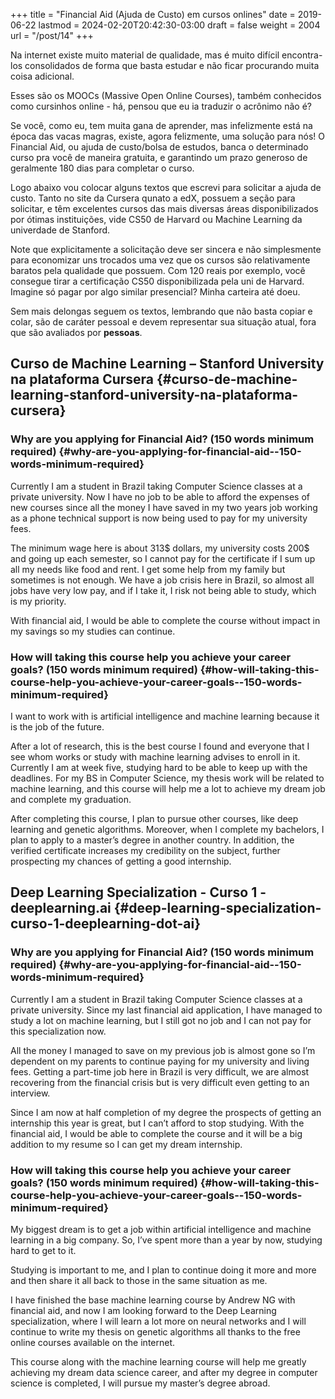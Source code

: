 +++
title = "Financial Aid (Ajuda de Custo) em cursos onlines"
date = 2019-06-22
lastmod = 2024-02-20T20:42:30-03:00
draft = false
weight = 2004
url = "/post/14"
+++

Na internet existe muito material de qualidade, mas é muito difícil encontra-los
consolidados de forma que basta estudar e não ficar procurando muita coisa
adicional.

Esses são os MOOCs (Massive Open Online Courses), também conhecidos como
cursinhos online - há, pensou que eu ia traduzir o acrônimo não é?

Se você, como eu, tem muita gana de aprender, mas infelizmente está na época das
vacas magras, existe, agora felizmente, uma solução para nós! O Financial Aid,
ou ajuda de custo/bolsa de estudos, banca o determinado curso pra você de
maneira gratuita, e garantindo um prazo generoso de geralmente 180 dias para
completar o curso.

Logo abaixo vou colocar alguns textos que escrevi para solicitar a ajuda de
custo. Tanto no site da Cursera qunato a edX, possuem a seção para solicitar, e
têm excelentes cursos das mais diversas áreas disponibilizados por ótimas
instituições, vide CS50 de Harvard ou Machine Learning da univerdade de
Stanford.

Note que explicitamente a solicitação deve ser sincera e não simplesmente para
economizar uns trocados uma vez que os cursos são relativamente baratos pela
qualidade que possuem. Com 120 reais por exemplo, você consegue tirar a
certificação CS50 disponibilizada pela uni de Harvard. Imagine só pagar por algo
similar presencial? Minha carteira até doeu.

Sem mais delongas seguem os textos, lembrando que não basta copiar e colar, são
de caráter pessoal e devem representar sua situação atual, fora que são
avaliados por **pessoas**.


## Curso de Machine Learning – Stanford University na plataforma Cursera {#curso-de-machine-learning-stanford-university-na-plataforma-cursera}


### Why are you applying for Financial Aid? (150 words minimum required) {#why-are-you-applying-for-financial-aid--150-words-minimum-required}

Currently I am a student in Brazil taking Computer Science classes at a private
university. Now I have no job to be able to afford the expenses of new courses
since all the money I have saved in my two years job working as a phone
technical support is now being used to pay for my university fees.

The minimum wage here is about 313$ dollars, my university costs 200$ and going
up each semester, so I cannot pay for the certificate if I sum up all my needs
like food and rent. I get some help from my family but sometimes is not enough.
We have a job crisis here in Brazil, so almost all jobs have very low pay, and
if I take it, I risk not being able to study, which is my priority.

With financial aid, I would be able to complete the course without impact in my
savings so my studies can continue.


### How will taking this course help you achieve your career goals? (150 words minimum required) {#how-will-taking-this-course-help-you-achieve-your-career-goals--150-words-minimum-required}

I want to work with is artificial intelligence and machine learning because it
is the job of the future.

After a lot of research, this is the best course I found and everyone that I see
whom works or study with machine learning advises to enroll in it. Currently I
am at week five, studying hard to be able to keep up with the deadlines. For my
BS in Computer Science, my thesis work will be related to machine learning, and
this course will help me a lot to achieve my dream job and complete my
graduation.

After completing this course, I plan to pursue other courses, like deep learning
and genetic algorithms. Moreover, when I complete my bachelors, I plan to apply
to a master’s degree in another country. In addition, the verified certificate
increases my credibility on the subject, further prospecting my chances of
getting a good internship.


## Deep Learning Specialization - Curso 1 - deeplearning.ai {#deep-learning-specialization-curso-1-deeplearning-dot-ai}


### Why are you applying for Financial Aid? (150 words minimum required) {#why-are-you-applying-for-financial-aid--150-words-minimum-required}

Currently I am a student in Brazil taking Computer Science classes at a private
university. Since my last financial aid application, I have managed to study a
lot on machine learning, but I still got no job and I can not pay for this
specialization now.

All the money I managed to save on my previous job is almost gone so I’m
dependent on my parents to continue paying for my university and living fees.
Getting a part-time job here in Brazil is very difficult, we are almost
recovering from the financial crisis but is very difficult even getting to an
interview.

Since I am now at half completion of my degree the prospects of getting an
internship this year is great, but I can’t afford to stop studying. With the
financial aid, I would be able to complete the course and it will be a big
addition to my resume so I can get my dream internship.


### How will taking this course help you achieve your career goals? (150 words minimum required) {#how-will-taking-this-course-help-you-achieve-your-career-goals--150-words-minimum-required}

My biggest dream is to get a job within artificial intelligence and machine
learning in a big company. So, I’ve spent more than a year by now, studying hard
to get to it.

Studying is important to me, and I plan to continue doing it more and more and
then share it all back to those in the same situation as me.

I have finished the base machine learning course by Andrew NG with financial
aid, and now I am looking forward to the Deep Learning specialization, where I
will learn a lot more on neural networks and I will continue to write my thesis
on genetic algorithms all thanks to the free online courses available on the
internet.

This course along with the machine learning course will help me greatly
achieving my dream data science career, and after my degree in computer science
is completed, I will pursue my master’s degree abroad.
